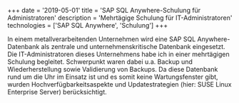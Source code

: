 +++
date = '2019-05-01'
title = 'SAP SQL Anywhere-Schulung für Administratoren'
description = 'Mehrtägige Schulung für IT-Administratoren'
technologies = ['SAP SQL Anywhere', 'Schulung']
+++

In einem metallverarbeitenden Unternehmen wird eine SAP SQL Anywhere-Datenbank als zentrale und unternehmenskritische Datenbank eingesetzt. Die IT-Administratoren dieses Unternehmens habe ich in einer mehrtägigen Schulung begleitet. Schwerpunkt waren dabei u.a. Backup und Wiederherstellung sowie Validierung von Backups. Da diese Datenbank rund um die Uhr im Einsatz ist und es somit keine Wartungsfenster gibt, wurden Hochverfügbarkeitsaspekte und Updatestrategien (hier: SUSE Linux Enterprise Server) berücksichtigt.
